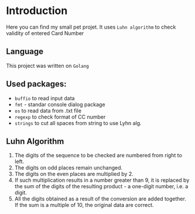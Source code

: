 # Introduction
Here you can find my small pet projet. It uses `Luhn algorithm` to check validity of entered Card Number

## Language
This project was written on `Golang`

## Used packages:
- `buffio` to read input data
- `fmt` - standar console dialog package
- `os` to read data from .txt file
- `regexp` to check format of CC number
- `strings` to cut all spaces from string to use Lyhn alg.

## Luhn Algorithm
1. The digits of the sequence to be checked are numbered from right to left.
2. The digits on odd places remain unchanged.
3. The digits on the even places are multiplied by 2.
4. If such multiplication results in a number greater than 9, it is replaced by the sum of the digits of the resulting product - a one-digit number, i.e. a digit.
5. All the digits obtained as a result of the conversion are added together. If the sum is a multiple of 10, the original data are correct.
